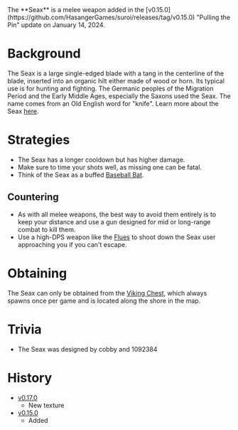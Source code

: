 <Stub />
The **Seax** is a melee weapon added in the [v0.15.0](https://github.com/HasangerGames/suroi/releases/tag/v0.15.0) "Pulling the Pin" update on January 14, 2024.

# Background

The Seax is a large single-edged blade with a tang in the centerline of the blade, inserted into an organic hilt either made of wood or horn. Its typical use is for hunting and fighting. The Germanic peoples of the Migration Period and the Early Middle Ages, especially the Saxons used the Seax. The name comes from an Old English word for "knife". Learn more about the Seax [here](https://en.wikipedia.org/wiki/Seax).

# Strategies

- The Seax has a longer cooldown but has higher damage.
 - Make sure to time your shots well, as missing one can be fatal.
 - Think of the Seax as a buffed [Baseball Bat](/weapons/melee/baseball_bat).

## Countering

- As with all melee weapons, the best way to avoid them entirely is to keep your distance and use a gun designed for mid or long-range combat to kill them.
 - Use a high-DPS weapon like the [Flues](/weapons/guns/flues) to shoot down the Seax user approaching you if you can't escape.

# Obtaining

The Seax can only be obtained from the [Viking Chest](/obstacles/viking_chest), which always spawns once per game and is located along the shore in the map. 

# Trivia

- The Seax was designed by cobby and 1092384

# History

- [v0.17.0](https://github.com/HasangerGames/suroi/releases/tag/v0.17.0)
  - New texture
- [v0.15.0](https://github.com/HasangerGames/suroi/releases/tag/v0.15.0)
  - Added
